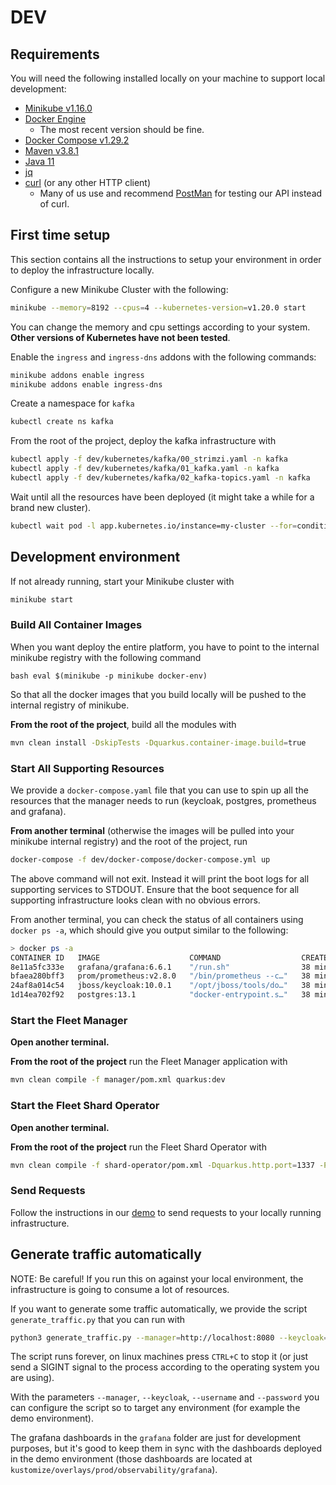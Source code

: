 # DEV 

## Requirements

You will need the following installed locally on your machine to support local development:

* [Minikube v1.16.0](https://minikube.sigs.k8s.io/docs/start/)
* [Docker Engine](https://docker.com)
  * The most recent version should be fine.
* [Docker Compose v1.29.2](https://github.com/docker/compose)
* [Maven v3.8.1](https://maven.apache.org/)
* [Java 11](https://adoptopenjdk.net/)
* [jq](https://stedolan.github.io/jq/)
* [curl](https://curl.se/) (or any other HTTP client)
    * Many of us use and recommend [PostMan](https://postman.com) for testing our API instead of curl.

## First time setup

This section contains all the instructions to setup your environment in order to deploy the infrastructure locally. 

Configure a new Minikube Cluster with the following: 

```bash 
minikube --memory=8192 --cpus=4 --kubernetes-version=v1.20.0 start  
```

You can change the memory and cpu settings according to your system. **Other versions of Kubernetes have not been tested**.

Enable the `ingress` and `ingress-dns` addons with the following commands: 

```bash
minikube addons enable ingress
minikube addons enable ingress-dns
```

Create a namespace for `kafka`

```bash
kubectl create ns kafka
```

From the root of the project, deploy the kafka infrastructure with 

```bash
kubectl apply -f dev/kubernetes/kafka/00_strimzi.yaml -n kafka
kubectl apply -f dev/kubernetes/kafka/01_kafka.yaml -n kafka
kubectl apply -f dev/kubernetes/kafka/02_kafka-topics.yaml -n kafka
```

Wait until all the resources have been deployed (it might take a while for a brand new cluster).

```bash
kubectl wait pod -l app.kubernetes.io/instance=my-cluster --for=condition=Ready --timeout=600s -n kafka
```

## Development environment

If not already running, start your Minikube cluster with 

```bash
minikube start
```

### Build All Container Images

When you want deploy the entire platform, you have to point to the internal minikube registry with the following command

``bash
eval $(minikube -p minikube docker-env)
``

So that all the docker images that you build locally will be pushed to the internal registry of minikube. 

**From the root of the project**, build all the modules with 

```bash 
mvn clean install -DskipTests -Dquarkus.container-image.build=true
```

### Start All Supporting Resources

We provide a `docker-compose.yaml` file that you can use to spin up all the resources that the manager needs to run (keycloak, postgres, prometheus and grafana). 

**From another terminal** (otherwise the images will be pulled into your minikube internal registry) and the root of the project, run

```bash
docker-compose -f dev/docker-compose/docker-compose.yml up
```

The above command will not exit. Instead it will print the boot logs for all supporting services to STDOUT. Ensure that
the boot sequence for all supporting infrastructure looks clean with no obvious errors.

From another terminal, you can check the status of all containers using `docker ps -a`, which should give you output similar
to the following:

```bash
> docker ps -a
CONTAINER ID   IMAGE                    COMMAND                  CREATED          STATUS          PORTS                                        NAMES
8e11a5fc333e   grafana/grafana:6.6.1    "/run.sh"                38 minutes ago   Up 38 minutes                                                docker-compose_grafana_1
bfaea280bff3   prom/prometheus:v2.8.0   "/bin/prometheus --c…"   38 minutes ago   Up 38 minutes                                                docker-compose_prometheus_1
24af8a014c54   jboss/keycloak:10.0.1    "/opt/jboss/tools/do…"   38 minutes ago   Up 38 minutes   8080/tcp, 8443/tcp, 0.0.0.0:8180->8180/tcp   event-bridge-keycloak
1d14ea702f92   postgres:13.1            "docker-entrypoint.s…"   38 minutes ago   Up 38 minutes   0.0.0.0:5432->5432/tcp                       event-bridge-postgres
```

### Start the Fleet Manager

**Open another terminal.**

**From the root of the project** run the Fleet Manager application with 

```bash
mvn clean compile -f manager/pom.xml quarkus:dev
```

### Start the Fleet Shard Operator

**Open another terminal.**

**From the root of the project** run the Fleet Shard Operator with 

```bash 
mvn clean compile -f shard-operator/pom.xml -Dquarkus.http.port=1337 -Pminikube quarkus:dev
```

### Send Requests

Follow the instructions in our [demo](../DEMO.md) to send requests to your locally running infrastructure.

## Generate traffic automatically

NOTE: Be careful! If you run this on against your local environment, the infrastructure is going to consume a lot of resources.

If you want to generate some traffic automatically, we provide the script `generate_traffic.py` that you can run with 

```bash
python3 generate_traffic.py --manager=http://localhost:8080 --keycloak=http://localhost:8180 --username=kermit --password=thefrog --bad_request_rate=0.2 --match_filter_rate=0.2
```

The script runs forever, on linux machines press `CTRL+C` to stop it (or just send a SIGINT signal to the process according to the operating system you are using).

With the parameters `--manager`, `--keycloak`, `--username` and `--password` you can configure the script so to target any environment (for example the demo environment).

The grafana dashboards in the `grafana` folder are just for development purposes, but it's good to keep them in sync with the dashboards deployed in the demo environment (those dashboards are located at `kustomize/overlays/prod/observability/grafana`).